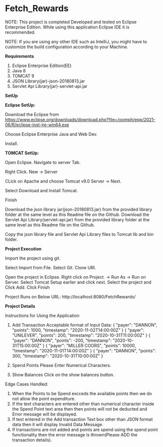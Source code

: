 # Fetch_Rewards
NOTE: This project is completed Developed and tested on Eclipse Enterprise Edition. While using this application Eclipse IDE it is recommended.

NOTE: If you are using any other IDE such as IntelliJ, you might have to customize the build configuration according to your Machine.

**Requirements**

1. Eclipse Enterprise Edition(EE)
2. Java 8
3. TOMCAT 9
4. JSON Library(jar)-json-20180813.jar
5. Servlet Api Library(jar)-servlet-api.jar

**SetUp**

**Eclipse SetUp:**

Download the Eclipse from https://www.eclipse.org/downloads/download.php?file=/oomph/epp/2021-06/R/eclipse-inst-jre-win64.exe

Choose Eclipse Enterprise Java and Web Dev.

Install.

**TOMCAT SetUp:**

Open Eclipse. Navigate to server Tab.

Right Click. New -> Server

CLick on Apache and choose Tomcat v9.0 Server -> Next.

Select Download and Install Tomcat.

Finish

Download the json library jar(json-20180813.jar) from the provided library folder at the same level as this Readme file on the Github.
Download the Servlet Api Library(servlet-api.jar) from the provided library folder at the same level as this Readme file on the Github.

Copy the json library file and Servlet Api Library files to Tomcat lib and bin folder.

**Project Execution**

Import the project using git.

Select Import from File. Select Git.
Clone URI.


Open the project in Eclipse.
Right click on Project. -> Run As -> Run on Server.
Select Tomcat Setup earlier and click next.
Select the project and Click Add.
Click Finish

Project Runs on Below URL:
http://localhost:8080/FetchRewards/

**Project Details**

Instructions for Using the Application

1. Add Transaction
Acceptable format of Input Data:
{ "payer": "DANNON", "points": 1000, "timestamp": "2020-11-02T14:00:00Z" }
{ "payer": "UNILEVER", "points": 200, "timestamp": "2020-10-31T11:00:00Z" }
{ "payer": "DANNON", "points": -200, "timestamp": "2020-10-31T15:00:00Z" }
{ "payer": "MILLER COORS", "points": 10000, "timestamp": "2020-11-01T14:00:00Z" }
{ "payer": "DANNON", "points": 300, "timestamp": "2020-10-31T10:00:00Z" }

3. Spend Points
Please Enter Numerical Characters.

5. Show Balances
Click on the show balances button.

Edge Cases Handled:
1. When the Points to be Spend excceds the available points then we do not allow the point expenditure.
2. If the text characters are entered other than numerical character inside the Spend Point text area then then points will not be deducted and Error message will be displayed.
3. If text entered in the Add transaction Text box other than JSON format data then it will display Invalid Data Message.
4. If transactions are not added and points are spend using the spend point functionality then the error message is thrown(Please ADD the transaction details). 
